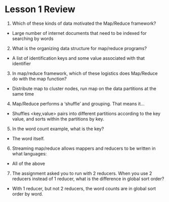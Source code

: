 # Lesson 1 Review

1. Which of these kinds of data motivated the Map/Reduce framework?
- Large number of internet documents that need to be indexed for searching by words

2. What is the organizing data structure for map/reduce programs?
- A list of identification keys and some value associated with that identifier

3. In map/reduce framework, which of these logistics does Map/Reduce do with the map function?
- Distribute map to cluster nodes, run map on the data partitions at the same time

4. Map/Reduce performs a ‘shuffle’ and grouping. That means it...
- Shuffles <key,value> pairs into different partitions according to the key value, and sorts within the partitions by key.

5. In the word count example, what is the key?
- The word itself.

6. Streaming map/reduce allows mappers and reducers to be written in what languages:
- All of the above

7. The assignment asked you to run with 2 reducers. When you use 2 reducers instead of 1 reducer, what is the difference in global sort order?
- With 1 reducer, but not 2 reducers, the word counts are in global sort order by word.
